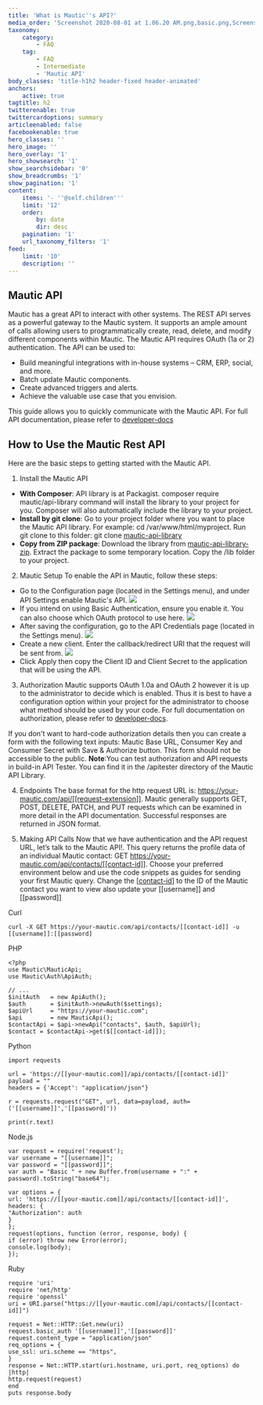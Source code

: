 ```yaml
---
title: 'What is Mautic''s API?'
media_order: 'Screenshot 2020-08-01 at 1.06.20 AM.png,basic.png,Screenshot 2020-08-01 at 1.32.29 AM.png,Screenshot 2020-08-01 at 1.34.38 AM.png'
taxonomy:
    category:
        - FAQ
    tag:
        - FAQ
        - Intermediate
        - 'Mautic API'
body_classes: 'title-h1h2 header-fixed header-animated'
anchors:
    active: true
tagtitle: h2
twitterenable: true
twittercardoptions: summary
articleenabled: false
facebookenable: true
hero_classes: ''
hero_image: ''
hero_overlay: '1'
hero_showsearch: '1'
show_searchsidebar: '0'
show_breadcrumbs: '1'
show_pagination: '1'
content:
    items: '- ''@self.children'''
    limit: '12'
    order:
        by: date
        dir: desc
    pagination: '1'
    url_taxonomy_filters: '1'
feed:
    limit: '10'
    description: ''
---
```


##  Mautic API

Mautic has a great API to interact with other systems. The REST API serves as a powerful gateway to the Mautic system. It supports an ample amount of calls allowing users to programmatically create, read, delete, and modify different components within Mautic.
The Mautic API requires OAuth (1a or 2) authentication. The API can be used to:
* Build meaningful integrations with in-house systems – CRM, ERP, social, and more.
* Batch update Mautic components.
* Create advanced triggers and alerts.
* Achieve the valuable use case that you envision.

This guide allows you to quickly communicate with the Mautic API. For full API documentation, please refer to [developer-docs][developer-docs]

##  How to Use the Mautic Rest API  

Here are the basic steps to getting started with the Mautic API.

1.  Install the Mautic API 
* **With Composer**: API library is at Packagist. composer require mautic/api-library command will install the library to your project for you. Composer will also automatically include the library to your project.
* **Install by git clone**: Go to your project folder where you want to place the Mautic API library.  For example:
 cd /var/www/html/myproject.  Run git clone to this folder: git clone [mautic-api-library][mautic-api-library]
* **Copy from ZIP package**: Download the library from [mautic-api-library-zip][mautic-api-library-zip]. Extract the package to some temporary location. Copy the /lib folder to your project.

2. Mautic Setup
To enable the API in Mautic, follow these steps:
* Go to the Configuration page (located in the Settings menu), and under API Settings enable Mautic's API. 
![](Screenshot%202020-08-01%20at%201.06.20%20AM.png)
* If you intend on using Basic Authentication, ensure you enable it. You can also choose which OAuth protocol to use here.
![](basic.png)
* After saving the configuration, go to the API Credentials page (located in the Settings menu).
![](Screenshot%202020-08-01%20at%201.32.29%20AM.png)
* Create a new client. Enter the callback/redirect URI that the request will be sent from.
 ![](Screenshot%202020-08-01%20at%201.34.38%20AM.png)
* Click Apply then copy the Client ID and Client Secret to the application that will be using the API.

3. Authorization
Mautic supports OAuth 1.0a and OAuth 2 however it is up to the administrator to decide which is enabled. Thus it is best to have a configuration option within your project for the administrator to choose what method should be used by your code. For full documentation on authorization, please refer to [developer-docs][developer-docs].

If you don't want to hard-code authorization details then you can create a form with the following text inputs: Mautic Base URL, Consumer Key and Consumer Secret with Save & Authorize button. This form should not be accessible to the public.
**Note**:You can test authorization and API requests in build-in API Tester. You can find it in the /apitester directory of the Mautic API Library.

4. Endpoints
The base format for the http request URL is: https://your-mautic.com/api/[[request-extension]].
Mautic generally supports GET, POST, DELETE, PATCH, and PUT requests which can be examined in more detail in the API documentation. Successful responses are returned in JSON format.

5. Making API Calls
Now that we have authentication and the API request URL, let’s talk to the Mautic API!.
This query returns the profile data of an individual Mautic contact: GET https://your-mautic.com/api/contacts/[[contact-id]]. 
Choose your preferred environment below and use the code snippets as guides for sending your first Mautic query. Change the [[contact-id]] to the ID of the Mautic contact you want to view also update your [[username]] and [[password]]




Curl
```
curl -X GET https://your-mautic.com/api/contacts/[[contact-id]] -u [[username]]:[[password]

```

PHP
```
<?php
use Mautic\MauticApi;
use Mautic\Auth\ApiAuth;

// ...
$initAuth   = new ApiAuth();
$auth       = $initAuth->newAuth($settings);
$apiUrl     = "https://your-mautic.com";
$api        = new MauticApi();
$contactApi = $api->newApi("contacts", $auth, $apiUrl);
$contact = $contactApi->get($[[contact-id]]);
```

Python
```
import requests
 
url = 'https://[[your-mautic.com]]/api/contacts/[[contact-id]]'
payload = ""
headers = {'Accept': "application/json"}
 
r = requests.request("GET", url, data=payload, auth=('[[username]]','[[password]'))
 
print(r.text)
```

Node.js
```
var request = require('request');
var username = "[[username]]";
var password = "[[password]]";
var auth = "Basic " + new Buffer.from(username + ":" + password).toString("base64");

var options = {
url: 'https://[[your-mautic.com]]/api/contacts/[[contact-id]]',
headers: {
"Authorization": auth
}
};
request(options, function (error, response, body) {
if (error) throw new Error(error);
console.log(body);
});
```

Ruby
```
require 'uri'
require 'net/http'
require 'openssl'
uri = URI.parse("https://[[your-mautic.com]/api/contacts/[[contact-id]]")

request = Net::HTTP::Get.new(uri)
request.basic_auth '[[username]]','[[password]]'
request.content_type = "application/json"
req_options = {
use_ssl: uri.scheme == "https",
}
response = Net::HTTP.start(uri.hostname, uri.port, req_options) do |http|
http.request(request)
end
puts response.body
```

[developer-docs]: <https://developer.mautic.org/#rest-api>
[mautic-api-library]: <https://github.com/mautic/api-library.git>
[mautic-api-library-zip]: <https://github.com/mautic/api-library/archive/master.zip>
[contact-id]: <https://your-mautic.com/api/contacts/[[contact-id]]>
[request-extension]: <https://your-mautic.com/api/[[request-extension]]>